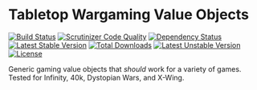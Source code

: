 Tabletop Wargaming Value Objects
=============================


[![Build Status](https://travis-ci.org/tabletop-wargaming/value-objects.png?branch=master)](https://travis-ci.org/tabletop-wargaming/value-objects)
[![Scrutinizer Code Quality](https://scrutinizer-ci.com/g/tabletop-wargaming/value-objects/badges/quality-score.png?s=13fd531d64acb36defef6677781d7cfb1b620754)](https://scrutinizer-ci.com/g/tabletop-wargaming/value-objects/)
[![Dependency Status](https://www.versioneye.com/user/projects/533582837bae4bff0f0007ad/badge.png)](https://www.versioneye.com/user/projects/533582837bae4bff0f0007ad)
[![Latest Stable Version](https://poser.pugx.org/tabletop-wargaming/value-objects/v/stable.png)](https://packagist.org/packages/tabletop-wargaming/value-objects)
[![Total Downloads](https://poser.pugx.org/tabletop-wargaming/value-objects/downloads.png)](https://packagist.org/packages/tabletop-wargaming/value-objects)
[![Latest Unstable Version](https://poser.pugx.org/tabletop-wargaming/value-objects/v/unstable.png)](https://packagist.org/packages/tabletop-wargaming/value-objects)
[![License](https://poser.pugx.org/tabletop-wargaming/value-objects/license.png)](https://packagist.org/packages/tabletop-wargaming/value-objects)

Generic gaming value objects that *should* work for a variety of games. Tested for Infinity, 40k, Dystopian Wars, and X-Wing.

